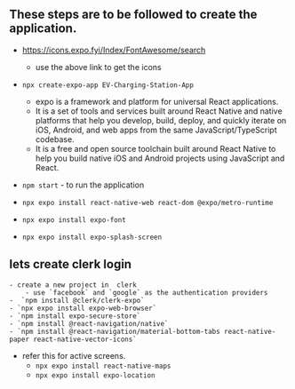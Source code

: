 ## These steps are to be followed to create the application.


- https://icons.expo.fyi/Index/FontAwesome/search
    - use the above link to get the icons

- `npx create-expo-app EV-Charging-Station-App`
    - expo is  a framework and platform for universal React applications.
    -  It is a set of tools and services built around React Native and native platforms that help you develop, build, deploy, and quickly iterate on iOS, Android, and web apps from the same JavaScript/TypeScript codebase.
    -  It is a free and open source toolchain built around React Native to help you build native iOS and Android projects using JavaScript and React.


- `npm start` - to run the  application
- `npx expo install react-native-web react-dom @expo/metro-runtime`

- `npx expo install expo-font`
- `npx expo install expo-splash-screen`

## lets create clerk login
    - create a new project in  clerk    
        - use `facebook` and `google` as the authentication providers 
    -  `npm install @clerk/clerk-expo`
    - `npx expo install expo-web-browser`
    - `npm install expo-secure-store`
    - `npm install @react-navigation/native`
    - `npm install @react-navigation/material-bottom-tabs react-native-paper react-native-vector-icons`

- refer this for active screens.
    - `npx expo install react-native-maps`
    - `npx expo install expo-location`